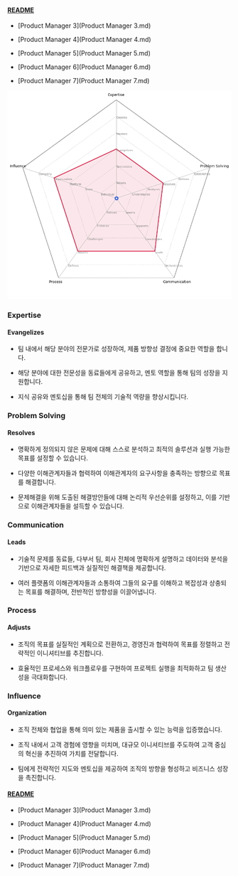 
#### [README](README.md)
* [Product Manager 3](Product Manager 3.md)

* [Product Manager 4](Product Manager 4.md)

* [Product Manager 5](Product Manager 5.md)

* [Product Manager 6](Product Manager 6.md)

* [Product Manager 7](Product Manager 7.md)

<picture>
  <img alt="Template Chart" src="charts/Product Manager 6.png">
</picture>

        
### Expertise
            
#### Evangelizes

* 팀 내에서 해당 분야의 전문가로 성장하여, 제품 방향성 결정에 중요한 역할을 합니다.

* 해당 분야에 대한 전문성을 동료들에게 공유하고, 멘토 역할을 통해 팀의 성장을 지원합니다.

* 지식 공유와 멘토십을 통해 팀 전체의 기술적 역량을 향상시킵니다.
        
### Problem Solving
            
#### Resolves

* 명확하게 정의되지 않은 문제에 대해 스스로 분석하고 최적의 솔루션과 실행 가능한 목표를 설정할 수 있습니다.

* 다양한 이해관계자들과 협력하여 이해관계자의 요구사항을 충족하는 방향으로 목표를 해결합니다.

* 문제해결을 위해 도출된 해결방안들에 대해 논리적 우선순위를 설정하고, 이를 기반으로 이해관계자들을 설득할 수 있습니다.

### Communication
            
#### Leads

* 기술적 문제를 동료들, 다부서 팀, 회사 전체에 명확하게 설명하고 데이터와 분석을 기반으로 자세한 피드백과 실질적인 해결책을 제공합니다.

* 여러 플랫폼의 이해관계자들과 소통하여 그들의 요구를 이해하고 복잡성과 상충되는 목표를 해결하며, 전반적인 방향성을 이끌어냅니다.

### Process
            
#### Adjusts

* 조직의 목표를 실질적인 계획으로 전환하고, 경영진과 협력하여 목표를 정렬하고 전략적인 이니셔티브를 추진합니다.

* 효율적인 프로세스와 워크플로우를 구현하여 프로젝트 실행을 최적화하고 팀 생산성을 극대화합니다.

### Influence
            
#### Organization

* 조직 전체와 협업을 통해 의미 있는 제품을 출시할 수 있는 능력을 입증했습니다.

* 조직 내에서 고객 경험에 영향을 미치며, 대규모 이니셔티브를 주도하여 고객 중심의 혁신을 추진하여 가치를 전달합니다.

* 팀에게 전략적인 지도와 멘토십을 제공하여 조직의 방향을 형성하고 비즈니스 성장을 촉진합니다.

#### [README](README.md)
* [Product Manager 3](Product Manager 3.md)

* [Product Manager 4](Product Manager 4.md)

* [Product Manager 5](Product Manager 5.md)

* [Product Manager 6](Product Manager 6.md)

* [Product Manager 7](Product Manager 7.md)
